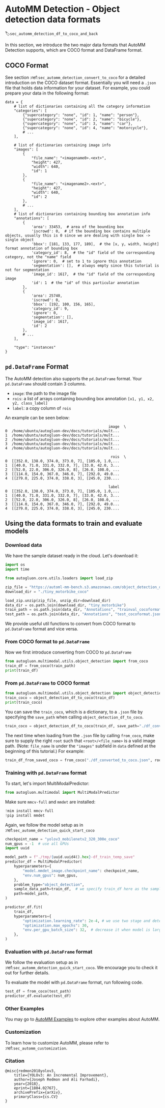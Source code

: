 # AutoMM Detection - Object detection data formats
:label:`sec_automm_detection_df_to_coco_and_back`

In this section, we introduce the two major data formats that AutoMM Detection supports, which are COCO format and DataFrame format.


## COCO Format
See section :ref:`sec_automm_detection_convert_to_coco` for a detailed introduction on the COCO dataset format. 
Essentially you will need a `.json` file that holds data information for your dataset. 
For example, you could prepare your data in the following format:

```
data = {
    # list of dictionaries containing all the category information
    "categories": [
        {"supercategory": "none", "id": 1, "name": "person"},
        {"supercategory": "none", "id": 2, "name": "bicycle"},
        {"supercategory": "none", "id": 3, "name": "car"},
        {"supercategory": "none", "id": 4, "name": "motorcycle"},
        # ...
    ],

    # list of dictionaries containing image info
    "images": [
        {
            "file_name": "<imagename0>.<ext>",
            "height": 427,
            "width": 640,
            "id": 1
        },
        {
            "file_name": "<imagename2>.<ext>",
            "height": 427,
            "width": 640,
            "id": 2
        },
        # ...
    ],
    # list of dictionaries containing bounding box annotation info
    "annotations": [
        {
            'area': 33453,  # area of the bounding box
            'iscrowd': 0,  # if the bounding box contains multiple objects, usually this is 0 since we are dealing with single box -> single object 
            'bbox': [181, 133, 177, 189],  # the [x, y, width, height] format annotation of bounding box
            'category_id': 8,  # the "id" field of the corresponding category, not the "name" field
            'ignore': 0,  # set to 1 to ignore this annotation
            'segmentation': [],  # always empty since this tutorial is not for segmentation
            'image_id': 1617,  # the "id" field of the corresponding image
            'id': 1  # the "id" of this particular annotation
        },
        {
            'area': 25740, 
            'iscrowd': 0,
            'bbox': [192, 100, 156, 165],
            'category_id': 9,
            'ignore': 0,
            'segmentation': [],
            'image_id': 1617,
            'id': 2
        },
        # ...
    ],
    
    "type": "instances"
}
```


## `pd.DataFrame` Format
The AutoMM detection also supports the `pd.DataFrame` format. Your `pd.DataFrame` should contain 3 columns. 

- `image`: the path to the image file
- `rois`: a list of arrays containing bounding box annotation `[x1, y1, x2, y2, class_label]`
- `label`: a copy column of `rois`

An example can be seen below:
```
                                               image  \
0  /home/ubuntu/autogluon-dev/docs/tutorials/mult...   
1  /home/ubuntu/autogluon-dev/docs/tutorials/mult...   
2  /home/ubuntu/autogluon-dev/docs/tutorials/mult...   
3  /home/ubuntu/autogluon-dev/docs/tutorials/mult...   
4  /home/ubuntu/autogluon-dev/docs/tutorials/mult...   

                                                rois  \
0  [[352.0, 138.0, 374.0, 373.0, 7], [105.0, 1.0,...   
1  [[40.0, 71.0, 331.0, 332.0, 7], [33.0, 42.0, 3...   
2  [[52.0, 22.0, 306.0, 326.0, 8], [26.0, 108.0, ...   
3  [[114.0, 154.0, 367.0, 346.0, 7], [292.0, 49.0...   
4  [[279.0, 225.0, 374.0, 338.0, 3], [245.0, 230....   

                                               label  
0  [[352.0, 138.0, 374.0, 373.0, 7], [105.0, 1.0,...  
1  [[40.0, 71.0, 331.0, 332.0, 7], [33.0, 42.0, 3...  
2  [[52.0, 22.0, 306.0, 326.0, 8], [26.0, 108.0, ...  
3  [[114.0, 154.0, 367.0, 346.0, 7], [292.0, 49.0...  
4  [[279.0, 225.0, 374.0, 338.0, 3], [245.0, 230....  
```

## Using the data formats to train and evaluate models

### Download data
We have the sample dataset ready in the cloud. Let's download it:
```python
import os
import time

from autogluon.core.utils.loaders import load_zip

zip_file = "https://automl-mm-bench.s3.amazonaws.com/object_detection_dataset/tiny_motorbike_coco.zip"
download_dir = "./tiny_motorbike_coco"

load_zip.unzip(zip_file, unzip_dir=download_dir)
data_dir = os.path.join(download_dir, "tiny_motorbike")
train_path = os.path.join(data_dir, "Annotations", "trainval_cocoformat.json")
test_path = os.path.join(data_dir, "Annotations", "test_cocoformat.json")
```

We provide useful util functions to convert from COCO format to `pd.DataFrame` format and vice versa.

### From COCO format to `pd.DataFrame`
Now we first introduce converting from COCO to `pd.DataFrame`

```python
from autogluon.multimodal.utils.object_detection import from_coco
train_df = from_coco(train_path)
print(train_df)
```

### From `pd.DataFrame` to COCO format
```python
from autogluon.multimodal.utils.object_detection import object_detection_df_to_coco
train_coco = object_detection_df_to_coco(train_df)
print(train_coco)
```
You can save the `train_coco`, which is a dictionary, to a `.json` file by specifying the `save_path` when calling `object_detection_df_to_coco`.
```python
train_coco = object_detection_df_to_coco(train_df, save_path="./df_converted_to_coco.json")
```

The next time when loading from the `.json` file by calling `from_coco`, make sure to supply the right `root` such that `<root>/<file_name>` is a valid image path.
(Note: `file_name` is under the `"images"` subfield in `data` defined at the beginning of this tutorial.) For example:
```python
train_df_from_saved_coco = from_coco("./df_converted_to_coco.json", root="./")
```

### Training with `pd.DataFrame` format
To start, let's import MultiModalPredictor:

```python .input
from autogluon.multimodal import MultiModalPredictor
```

Make sure `mmcv-full` and `mmdet` are installed:
```python .input
!mim install mmcv-full
!pip install mmdet
```

Again, we follow the model setup as in :ref:`sec_automm_detection_quick_start_coco` 
```python
checkpoint_name = "yolov3_mobilenetv2_320_300e_coco"
num_gpus = -1  # use all GPUs
import uuid

model_path = f"./tmp/{uuid.uuid4().hex}-df_train_temp_save"
predictor_df = MultiModalPredictor(
    hyperparameters={
        "model.mmdet_image.checkpoint_name": checkpoint_name,
        "env.num_gpus": num_gpus,
    },
    problem_type="object_detection",
    sample_data_path=train_df,  # we specify train_df here as the sample_data_path in order to get the num_classes
    path=model_path,
)

predictor_df.fit(
    train_df,
    hyperparameters={
        "optimization.learning_rate": 2e-4, # we use two stage and detection head has 100x lr
        "optimization.max_epochs": 30,
        "env.per_gpu_batch_size": 32,  # decrease it when model is large
    },
)
```

### Evaluation with `pd.DataFrame` format
We follow the evaluation setup as in :ref:`sec_automm_detection_quick_start_coco`. We encourage you to check it out for further details.   

To evaluate the model with `pd.DataFrame` format, run following code.

```python
test_df = from_coco(test_path)
predictor_df.evaluate(test_df)
```

### Other Examples

You may go to [AutoMM Examples](https://github.com/autogluon/autogluon/tree/master/examples/automm) to explore other examples about AutoMM.

### Customization
To learn how to customize AutoMM, please refer to :ref:`sec_automm_customization`.

### Citation
```
@misc{redmon2018yolov3,
    title={YOLOv3: An Incremental Improvement},
    author={Joseph Redmon and Ali Farhadi},
    year={2018},
    eprint={1804.02767},
    archivePrefix={arXiv},
    primaryClass={cs.CV}
}
```
